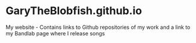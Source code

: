 # GaryTheBlobfish.github.io

My website - Contains links to Github repositories of my work and a link to my Bandlab page where I release songs
